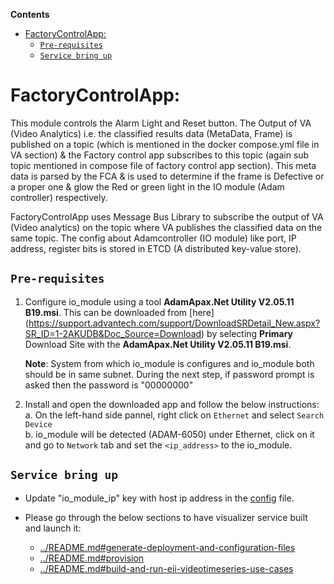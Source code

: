 **Contents**

- [FactoryControlApp:](#factorycontrolapp)
  - [`Pre-requisites`](#pre-requisites)
  - [`Service bring up`](#service-bring-up)

# FactoryControlApp:

This module controls the Alarm Light and Reset button.
The Output of VA (Video Analytics) i.e. the classified results data (MetaData, Frame) is published on a topic (which is mentioned in the docker compose.yml file in VA section) & the Factory control app subscribes to this topic (again sub topic mentioned in compose file of factory control app section). This meta data is parsed by the FCA & is used to determine if the frame is Defective or a proper one & glow the Red or green light in the IO module (Adam controller) respectively.

FactoryControlApp uses Message Bus Library to subscribe the output of VA (Video analytics) on the topic where VA publishes the classified data on the same topic.
The config about Adamcontroller (IO module) like port, IP address, register bits is stored in ETCD (A distributed key-value store).

## `Pre-requisites`

1. Configure io_module using a tool **AdamApax.Net Utility V2.05.11 B19.msi**. This can be downloaded from [here]
   (https://support.advantech.com/support/DownloadSRDetail_New.aspx?SR_ID=1-2AKUDB&Doc_Source=Download) by selecting **Primary** Download Site with the **AdamApax.Net Utility V2.05.11 B19.msi**.

    **Note**: System from which io_module is configures and io_module both should be in same subnet.
    During the next step, if password prompt is asked then the password is "00000000"

2. Install and open the downloaded app and follow the below instructions:<br>
    a. On the left-hand side pannel, right click on `Ethernet` and select `Search Device`<br>
    b. io_module will be detected (ADAM-6050) under Ethernet, click on it and go to `Network` tab and set the `<ip_address>` to the io_module.<br>

## `Service bring up`

* Update "io_module_ip" key with host ip address in the [config](config.json) file.

* Please go through the below sections to have visualizer service built
  and launch it:
  - [../README.md#generate-deployment-and-configuration-files](https://github.com/open-edge-insights/eii-core/blob/master/README.md#generate-deployment-and-configuration-files)
  - [../README.md#provision](https://github.com/open-edge-insights/eii-core/blob/master/README.md#provision)
  - [../README.md#build-and-run-eii-videotimeseries-use-cases](https://github.com/open-edge-insights/eii-core/blob/master/README.md#build-and-run-eii-videotimeseries-use-cases)

